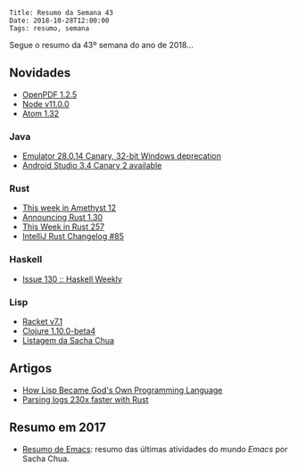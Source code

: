     Title: Resumo da Semana 43
    Date: 2018-10-28T12:00:00
    Tags: resumo, semana

Segue o resumo da 43º semana do ano de 2018...

<!-- more -->

## Novidades

* [OpenPDF 1.2.5](https://github.com/LibrePDF/OpenPDF/releases/tag/openpdf-1.2.5 "Post sobre OpenPDF 1.2.5")
* [Node v11.0.0](https://nodejs.org/en/blog/release/v11.0.0 "Post sobre Node v11.0.0")
* [Atom 1.32](http://blog.atom.io/2018/10/23/atom-1-32.html "Post sobre Atom 1.32")

### Java

* [Emulator 28.0.14 Canary, 32-bit Windows deprecation](https://androidstudio.googleblog.com/2018/10/emulator-28014-canary-32-bit-windows.html "Post sobre Emulator 28.0.14 Canary, 32-bit Windows deprecation")
* [Android Studio 3.4 Canary 2 available](https://androidstudio.googleblog.com/2018/10/android-studio-34-canary-2-available_24.html "Post sobre Android Studio 3.4 Canary 2 available")

### Rust

* [This week in Amethyst 12](https://www.amethyst.rs/blog/twia-12 "Post sobre This week in Amethyst 12")
* [Announcing Rust 1.30](https://blog.rust-lang.org/2018/10/25/Rust-1.30.0.html "Post sobre Announcing Rust 1.30")
* [This Week in Rust 257](https://this-week-in-rust.org/blog/2018/10/23/this-week-in-rust-257 "Post sobre This Week in Rust 257")
* [IntelliJ Rust Changelog #85](https://intellij-rust.github.io/2018/10/22/changelog-85.html "Post sobre IntelliJ Rust Changelog #85")

### Haskell

* [Issue 130 :: Haskell Weekly](https://haskellweekly.news/issues/130.html "Post sobre Issue 130 :: Haskell Weekly")

### Lisp

* [Racket v7.1](https://blog.racket-lang.org/2018/10/racket-v7-1.html "Post sobre Racket v7.1")
* [Clojure 1.10.0-beta4](https://clojure.org/community/devchangelog "Post sobre Clojure 1.10.0-beta4")
* [Listagem da Sacha Chua](http://sachachua.com/blog/category/emacs-news "Post sobre Listagem da Sacha Chua")

## Artigos

* [How Lisp Became God's Own Programming Language](https://twobithistory.org/2018/10/14/lisp.html "Artigo sobre How Lisp Became God's Own Programming Language")
* [Parsing logs 230x faster with Rust](https://andre.arko.net/2018/10/25/parsing-logs-230x-faster-with-rust "Artigo sobre Parsing logs 230x faster with Rust")

## Resumo em 2017

* [Resumo de Emacs](http://sachachua.com/blog/category/emacs-news "Resumo do Emacs"): resumo das últimas atividades do mundo _Emacs_ por Sacha Chua.
